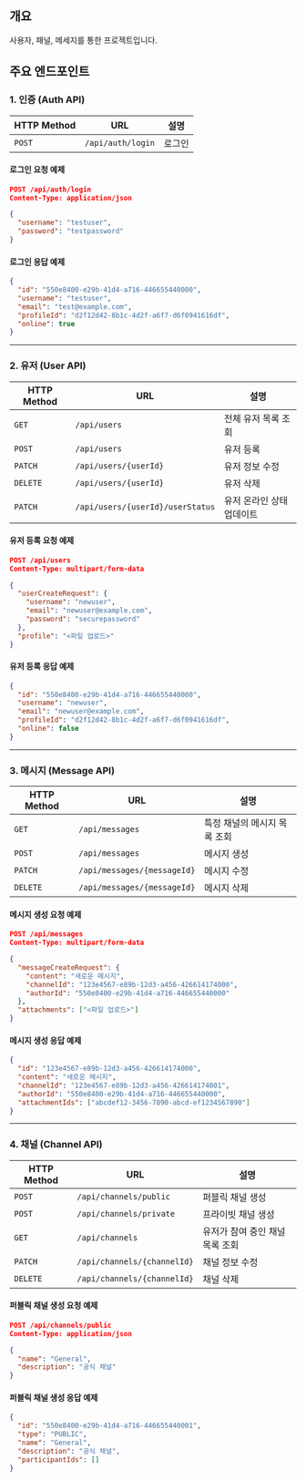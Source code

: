 
## 개요
사용자, 패널, 메세지를 통한 프로젝트입니다.

## 주요 엔드포인트  

### **1. 인증 (Auth API)**
| HTTP Method | URL | 설명 |
|------------|-----------------|------------------|
| `POST` | `/api/auth/login` | 로그인 |

#### **로그인 요청 예제**
```json
POST /api/auth/login
Content-Type: application/json

{
  "username": "testuser",
  "password": "testpassword"
}
```

#### **로그인 응답 예제**
```json
{
  "id": "550e8400-e29b-41d4-a716-446655440000",
  "username": "testuser",
  "email": "test@example.com",
  "profileId": "d2f12d42-8b1c-4d2f-a6f7-d6f0941616df",
  "online": true
}
```

---

### **2. 유저 (User API)**
| HTTP Method | URL | 설명 |
|------------|-----------------|------------------|
| `GET` | `/api/users` | 전체 유저 목록 조회 |
| `POST` | `/api/users` | 유저 등록 |
| `PATCH` | `/api/users/{userId}` | 유저 정보 수정 |
| `DELETE` | `/api/users/{userId}` | 유저 삭제 |
| `PATCH` | `/api/users/{userId}/userStatus` | 유저 온라인 상태 업데이트 |

#### **유저 등록 요청 예제**
```json
POST /api/users
Content-Type: multipart/form-data

{
  "userCreateRequest": {
    "username": "newuser",
    "email": "newuser@example.com",
    "password": "securepassword"
  },
  "profile": "<파일 업로드>"
}
```

#### **유저 등록 응답 예제**
```json
{
  "id": "550e8400-e29b-41d4-a716-446655440000",
  "username": "newuser",
  "email": "newuser@example.com",
  "profileId": "d2f12d42-8b1c-4d2f-a6f7-d6f0941616df",
  "online": false
}
```

---

### **3. 메시지 (Message API)**
| HTTP Method | URL | 설명 |
|------------|-----------------|------------------|
| `GET` | `/api/messages` | 특정 채널의 메시지 목록 조회 |
| `POST` | `/api/messages` | 메시지 생성 |
| `PATCH` | `/api/messages/{messageId}` | 메시지 수정 |
| `DELETE` | `/api/messages/{messageId}` | 메시지 삭제 |

#### **메시지 생성 요청 예제**
```json
POST /api/messages
Content-Type: multipart/form-data

{
  "messageCreateRequest": {
    "content": "새로운 메시지",
    "channelId": "123e4567-e89b-12d3-a456-426614174000",
    "authorId": "550e8400-e29b-41d4-a716-446655440000"
  },
  "attachments": ["<파일 업로드>"]
}
```

#### **메시지 생성 응답 예제**
```json
{
  "id": "123e4567-e89b-12d3-a456-426614174000",
  "content": "새로운 메시지",
  "channelId": "123e4567-e89b-12d3-a456-426614174001",
  "authorId": "550e8400-e29b-41d4-a716-446655440000",
  "attachmentIds": ["abcdef12-3456-7890-abcd-ef1234567890"]
}
```

---

### **4. 채널 (Channel API)**
| HTTP Method | URL | 설명 |
|------------|-----------------|------------------|
| `POST` | `/api/channels/public` | 퍼블릭 채널 생성 |
| `POST` | `/api/channels/private` | 프라이빗 채널 생성 |
| `GET` | `/api/channels` | 유저가 참여 중인 채널 목록 조회 |
| `PATCH` | `/api/channels/{channelId}` | 채널 정보 수정 |
| `DELETE` | `/api/channels/{channelId}` | 채널 삭제 |

#### **퍼블릭 채널 생성 요청 예제**
```json
POST /api/channels/public
Content-Type: application/json

{
  "name": "General",
  "description": "공식 채널"
}
```

#### **퍼블릭 채널 생성 응답 예제**
```json
{
  "id": "550e8400-e29b-41d4-a716-446655440001",
  "type": "PUBLIC",
  "name": "General",
  "description": "공식 채널",
  "participantIds": []
}
```
